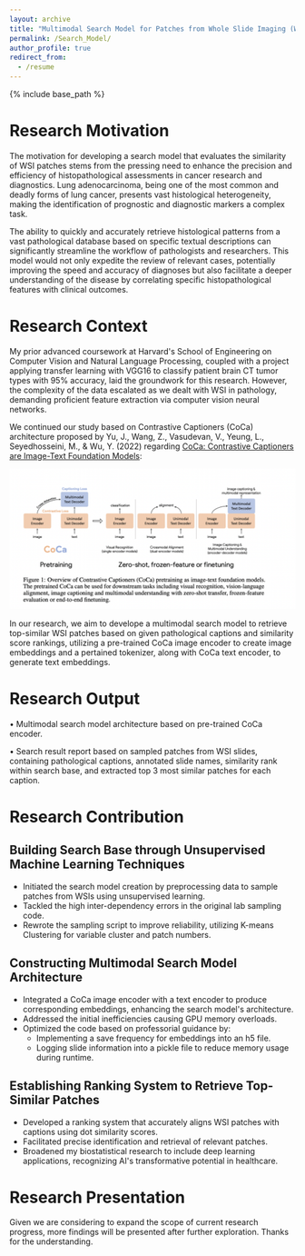 ```yaml
---
layout: archive
title: "Multimodal Search Model for Patches from Whole Slide Imaging (WSI) Based on Pathological Captions"
permalink: /Search_Model/
author_profile: true
redirect_from:
  - /resume
---
```


{% include base_path %}
# Research Motivation

The motivation for developing a search model that evaluates the similarity of WSI patches stems from the pressing need to enhance the precision and efficiency of histopathological assessments in cancer research and diagnostics. Lung adenocarcinoma, being one of the most common and deadly forms of lung cancer, presents vast histological heterogeneity, making the identification of prognostic and diagnostic markers a complex task.

The ability to quickly and accurately retrieve histological patterns from a vast pathological database based on specific textual descriptions can significantly streamline the workflow of pathologists and researchers. This model would not only expedite the review of relevant cases, potentially improving the speed and accuracy of diagnoses but also facilitate a deeper understanding of the disease by correlating specific histopathological features with clinical outcomes.

# Research Context

My prior advanced coursework at Harvard's School of Engineering on Computer Vision and Natural Language Processing, coupled with a project applying transfer learning with VGG16 to classify patient brain CT tumor types with 95% accuracy, laid the groundwork for this research. However, the complexity of the data escalated as we dealt with WSI in pathology, demanding proficient feature extraction via computer vision neural networks.

We continued our study based on Contrastive Captioners (CoCa) architecture proposed by Yu, J., Wang, Z., Vasudevan, V., Yeung, L., Seyedhosseini, M., & Wu, Y. (2022) regarding [CoCa: Contrastive Captioners are Image-Text Foundation Models](https://arxiv.org/abs/2205.01917):

![CoCa Visualization](/images/Coca.png)

In our research, we aim to develope a multimodal search model to retrieve top-similar WSI patches based on given pathological captions and
similarity score rankings, utilizing a pre-trained CoCa image encoder to create image embeddings and a pertained tokenizer, along with CoCa text encoder, to generate text embeddings.

# Research Output

•	Multimodal search model architecture based on pre-trained CoCa encoder. 

• Search result report based on sampled patches from WSI slides, containing pathological captions, annotated slide names, similarity rank within search base, and extracted top 3 most similar patches for each caption.

# Research Contribution

## Building Search Base through Unsupervised Machine Learning Techniques

* Initiated the search model creation by preprocessing data to sample patches from WSIs using unsupervised learning.
* Tackled the high inter-dependency errors in the original lab sampling code.
* Rewrote the sampling script to improve reliability, utilizing K-means Clustering for variable cluster and patch numbers.

## Constructing Multimodal Search Model Architecture 

* Integrated a CoCa image encoder with a text encoder to produce corresponding embeddings, enhancing the search model's architecture.
* Addressed the initial inefficiencies causing GPU memory overloads.
* Optimized the code based on professorial guidance by:
  * Implementing a save frequency for embeddings into an h5 file.
  * Logging slide information into a pickle file to reduce memory usage during runtime. 

## Establishing Ranking System to Retrieve Top-Similar Patches

* Developed a ranking system that accurately aligns WSI patches with captions using dot similarity scores.
* Facilitated precise identification and retrieval of relevant patches.
* Broadened my biostatistical research to include deep learning applications, recognizing AI's transformative potential in healthcare.

# Research Presentation

Given we are considering to expand the scope of current research progress, more findings will be presented after further exploration. Thanks for the understanding.  
